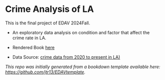 # Crime Analysis of LA

This is the final project of EDAV 2024Fall.

- An exploratory data analysis on condition and factor that affect the crime rate in LA.

- Rendered Book [here](debbiedai07.github.io/EDAV_final_LACrime/) 

- Data Source: [crime data from 2020 to present in LA)](https://catalog.data.gov/dataset/crime-data-from-2020-to-present)


*This repo was initially generated from a bookdown template available here: https://github.com/jtr13/EDAVtemplate.*

